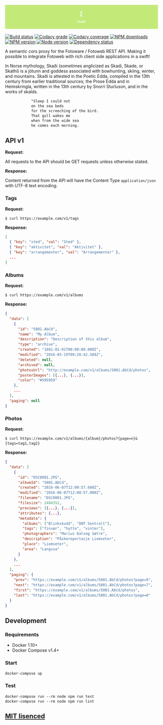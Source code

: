 ![Skaði](https://raw.githubusercontent.com/Turistforeningen/Skadi/master/assets/skadi.png "Skaði")

[![Build status](https://app.wercker.com/status/a5d7cda25ff98ed51b343e44fc430a2e/s "wercker status")](https://app.wercker.com/project/bykey/a5d7cda25ff98ed51b343e44fc430a2e)
[![Codacy grade](https://img.shields.io/codacy/grade/71b0ef25650b404894e489ad164ad0ef.svg "Codacy grade")](https://www.codacy.com/app/starefossen/Skadi)
[![Codacy coverage](https://img.shields.io/codacy/coverage/71b0ef25650b404894e489ad164ad0ef.svg "Codacy coverage")](https://www.codacy.com/app/starefossen/Skadi)
[![NPM downloads](https://img.shields.io/npm/dm/Skadi.svg "NPM downloads")](https://www.npmjs.com/package/Skadi)
[![NPM version](https://img.shields.io/npm/v/Skadi.svg "NPM version")](https://www.npmjs.com/package/Skadi)
[![Node version](https://img.shields.io/node/v/Skadi.svg "Node version")](https://www.npmjs.com/package/Skadi)
[![Dependency status](https://img.shields.io/david/Turistforeningen/Skadi.svg "Dependency status")](https://david-dm.org/Turistforeningen/Skadi)

A semantic cors proxy for the Fotoware / Fotoweb REST API. Making it possible to
integrate Fotoweb with rich client side applications in a swift!

In Norse mythology, Skaði (sometimes anglicized as Skadi, Skade, or Skathi) is a
jötunn and goddess associated with bowhunting, skiing, winter, and mountains.
Skaði is attested in the Poetic Edda, compiled in the 13th century from earlier
traditional sources; the Prose Edda and in Heimskringla, written in the 13th
century by Snorri Sturluson, and in the works of skalds.

```
            "Sleep I could not
            on the sea beds
            for the screeching of the bird.
            That gull wakes me
            when from the wide sea
            he comes each morning.
```

## API v1

**Request:**

All requests to the API should be GET requests unless otherwise stated.

**Response:**

Content returned from the API will have the Content Type `application/json` with
UTF-8 text encoding.

### Tags

**Request:**

```
$ curl https://example.com/v1/tags
```

**Response:**

```json
[
  { "key": "sted", "val": "Sted" },
  { "key": "aktivitet", "val": "Aktivitet" },
  { "key": "arrangementer", "val": "Arrangementer" },
  ...
]
```

### Albums

**Request:**

```
$ curl https://example.com/v1/albums
```

**Response:**

```json
{
  "data": [
    {
      "id": "5001.AbCd",
      "name": "My Album",
      "description": "Description of this album",
      "type": "archive",
      "created": "1601-01-01T00:00:00.000Z",
      "modified": "2016-05-19T09:20:42.584Z",
      "deleted": null,
      "archived": null,
      "photosUrl": "http://example.com/v1/albums/5001.AbCd/photos",
      "posterImages": [{...}, {...}],
      "color": "#595959"
    },
    ...
  ],
  "paging": null
}
```

### Photos

**Request:**

```
$ curl https://example.com/v1/albums/{album}/photos?{page=n}&{tags=tag1,tag2}
```

**Response:**

```json
{
  "data": [
    {
      "id": "DSC0001.JPG",
      "albumId": "5001.AbCd",
      "created": "2016-06-07T12:00:57.680Z",
      "modified": "2016-06-07T12:00:57.000Z",
      "filename": "DSC0001.JPG",
      "filesize": 2404352,
      "previews": [{...}, {...}],
      "attributes": {...},
      "metadata": {
        "albums": ["Blinkskudd", "DNT Sentralt"],
        "tags": ["finvær", "hytte", "vinter"],
        "photographers": "Marius Dalseg Sætre",
        "description": "Påskereportasje Liomseter",
        "place": "Liomseter",
        "area": "Langsua"
      }
    },
    ...
  ],
  "paging": {
    "prev": "https://example.com/v1/albums/5001.AbCd/photos?page=9",
    "next": "https://example.com/v1/albums/5001.AbCd/photos?page=7",
    "first": "https://example.com/v1/albums/5001.AbCd/photos",
    "last": "https://example.com/v1/albums/5001.AbCd/photos?page=0"
  }
}
```

## Development

### Requirements

* Docker 1.10+
* Docker Compose v1.4+

### Start

```
docker-compose up
```

### Test

```
docker-compose run --rm node npm run test
docker-compose run --rm node npm run lint
```

## [MIT lisenced](https://github.com/Turistforeningen/Skadi/blob/master/LICENSE)
